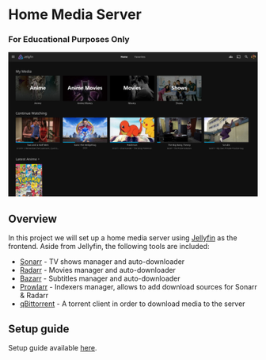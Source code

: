# Home Media Server

### **For Educational Purposes Only**

![Jellyfin Demo](./images/jf_demo.jpg)

## Overview

In this project we will set up a home media server using [Jellyfin](https://github.com/jellyfin/jellyfin) as the frontend.
Aside from Jellyfin, the following tools are included:

-   [Sonarr](https://github.com/Sonarr/Sonarr) - TV shows manager and auto-downloader
-   [Radarr](https://github.com/Radarr/Radarr) - Movies manager and auto-downloader
-   [Bazarr](https://github.com/morpheus65535/bazarr) - Subtitles manager and auto-downloader
-   [Prowlarr](https://github.com/Prowlarr/Prowlarr) - Indexers manager, allows to add download sources for Sonarr & Radarr
-   [qBittorrent](https://github.com/qbittorrent/qBittorrent) - A torrent client in order to download media to the server

## Setup guide

Setup guide available [here](https://docs.jellybeb.com/pages/general/setup.html).
